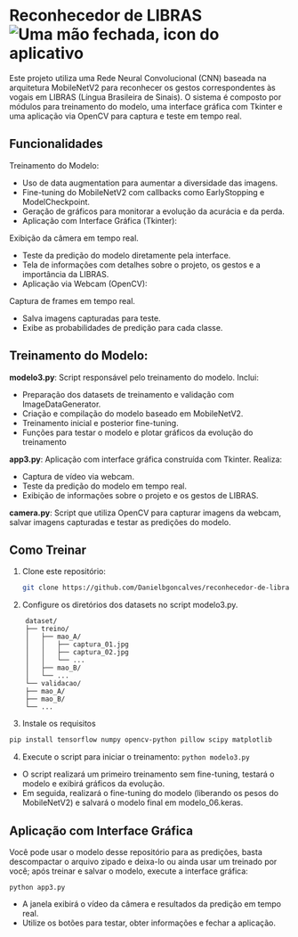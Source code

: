 # Reconhecedor de LIBRAS   ![Uma mão fechada, icon do aplicativo](icon.ico)
Este projeto utiliza uma Rede Neural Convolucional (CNN) baseada na arquitetura MobileNetV2 para reconhecer os gestos correspondentes às vogais em LIBRAS (Língua Brasileira de Sinais). O sistema é composto por módulos para treinamento do modelo, uma interface gráfica com Tkinter e uma aplicação via OpenCV para captura e teste em tempo real.


## Funcionalidades
Treinamento do Modelo:
- Uso de data augmentation para aumentar a diversidade das imagens.
- Fine-tuning do MobileNetV2 com callbacks como EarlyStopping e ModelCheckpoint.
- Geração de gráficos para monitorar a evolução da acurácia e da perda.
- Aplicação com Interface Gráfica (Tkinter):

Exibição da câmera em tempo real.
- Teste da predição do modelo diretamente pela interface.
- Tela de informações com detalhes sobre o projeto, os gestos e a importância da LIBRAS.
- Aplicação via Webcam (OpenCV):

Captura de frames em tempo real.
- Salva imagens capturadas para teste.
- Exibe as probabilidades de predição para cada classe.


## Treinamento do Modelo:

 **modelo3.py**: Script responsável pelo treinamento do modelo. Inclui:
- Preparação dos datasets de treinamento e validação com ImageDataGenerator.
- Criação e compilação do modelo baseado em MobileNetV2.
- Treinamento inicial e posterior fine-tuning.
- Funções para testar o modelo e plotar gráficos da evolução do treinamento

**app3.py**: Aplicação com interface gráfica construída com Tkinter. Realiza:

- Captura de vídeo via webcam.
- Teste da predição do modelo em tempo real.
- Exibição de informações sobre o projeto e os gestos de LIBRAS.

**camera.py**:
Script que utiliza OpenCV para capturar imagens da webcam, salvar imagens capturadas e testar as predições do modelo.
## Como Treinar

1. Clone este repositório:
   ```bash
   git clone https://github.com/Danielbgoncalves/reconhecedor-de-libras.git
    ```
2. Configure os diretórios dos datasets no script modelo3.py.
```
    dataset/
    ├── treino/
    │   ├── mao_A/
    │   │   ├── captura_01.jpg
    │   │   ├── captura_02.jpg
    │   │   └── ...
    │   ├── mao_B/
    │   └── ...
    └── validacao/
    ├── mao_A/
    ├── mao_B/
    └── ...
```
3. Instale os requisitos 
``` bash 
pip install tensorflow numpy opencv-python pillow scipy matplotlib
```

4. Execute o script para iniciar o treinamento: `python modelo3.py`
- O script realizará um primeiro treinamento sem fine-tuning, testará o modelo e exibirá gráficos da evolução.
- Em seguida, realizará o fine-tuning do modelo (liberando os pesos do MobileNetV2) e salvará o modelo final em modelo_06.keras.



## Aplicação com Interface Gráfica

Você pode usar o modelo desse repositório para as predições, basta descompactar o arquivo zipado e deixa-lo ou ainda usar um treinado por você; após treinar e salvar o modelo, execute a interface gráfica:

`python app3.py`

- A janela exibirá o vídeo da câmera e resultados da predição em tempo real.
- Utilize os botões para testar, obter informações e fechar a aplicação.
